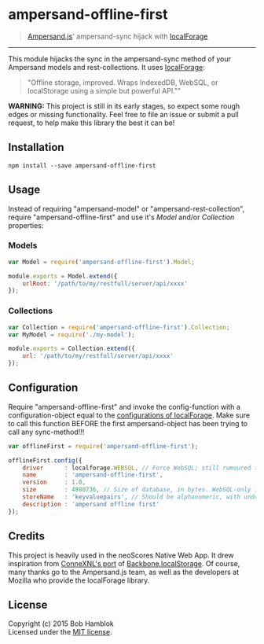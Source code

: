 # ampersand-offline-first

> [Ampersand.js](http://ampersandjs.com)' ampersand-sync hijack with [localForage](http://mozilla.github.io/localForage)

---

This module hijacks the sync in the ampersand-sync method of your Ampersand models and rest-collections.
It uses [localForage](http://mozilla.github.io/localForage):
> "Offline storage, improved. Wraps IndexedDB, WebSQL, or localStorage using a simple but powerful API.""

**WARNING:** This project is still in its early stages, so expect some rough edges or missing functionality. Feel free to file an issue or submit a pull request, to help make this library the best it can be!

## Installation

```
npm install --save ampersand-offline-first
```

## Usage

Instead of requiring "ampersand-model" or "ampersand-rest-collection", require "ampersand-offline-first" and use it's *Model* and/or *Collection* properties:

### Models

```js
var Model = require('ampersand-offline-first').Model;

module.exports = Model.extend({
	urlRoot: '/path/to/my/restfull/server/api/xxxx'
});
```

### Collections

```js
var Collection = require('ampersand-offline-first').Collection;
var MyModel = require('./my-model');

module.exports = Collection.extend({
	url: '/path/to/my/restfull/server/api/xxxx'
});
```

## Configuration

Require "ampersand-offline-first" and invoke the config-function with a configuration-object equal to the [configurations of localForage](https://github.com/mozilla/localForage#configuration). Make sure to call this function BEFORE the first ampersand-object has been trying to call any sync-method!!!

```js
var offlineFirst = require('ampersand-offline-first');

offlineFirst.config({
	driver      : localforage.WEBSQL, // Force WebSQL; still rumoured to be faster than indexedDB
	name        : 'ampersand-offline-first',
	version     : 1.0,
	size        : 4980736, // Size of database, in bytes. WebSQL-only for now.
	storeName   : 'keyvaluepairs', // Should be alphanumeric, with underscores.
	description : 'ampersand offline first'
});
```


## Credits

This project is heavily used in the neoScores Native Web App. It drew inspiration from [ConneXNL's port](https://github.com/ConneXNL/ampersand-sync-localstorage) of [Backbone.localStorage](https://github.com/jeromegn/Backbone.localStorage). Of course, many thanks go to the Ampersand.js team, as well as the developers at Mozilla who provide the localForage library.

## License

Copyright (c) 2015 Bob Hamblok  
Licensed under the [MIT license](LICENSE.md).
